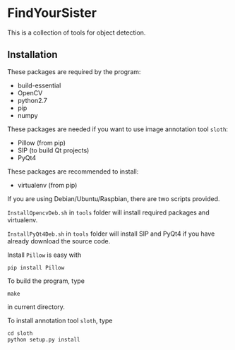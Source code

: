 # FindYourSister

This is a collection of tools for object detection.

## Installation

These packages are required by the program:
- build-essential
- OpenCV
- python2.7
- pip
- numpy

These packages are needed if you want to use image annotation tool `sloth`:
- Pillow (from pip)
- SIP (to build Qt projects)
- PyQt4

These packages are recommended to install:
- virtualenv (from pip)

If you are using Debian/Ubuntu/Raspbian, there are two scripts provided.

`InstallOpencvDeb.sh` in `tools` folder will install required packages and virtualenv.

`InstallPyQt4Deb.sh` in `tools` folder will install SIP and PyQt4
if you have already download the source code.

Install `Pillow` is easy with
```
pip install Pillow
```

To build the program, type
```
make
```
in current directory.

To install annotation tool `sloth`, type
```
cd sloth
python setup.py install
```

